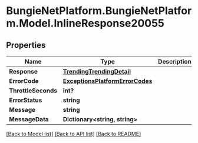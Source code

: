 # BungieNetPlatform.BungieNetPlatform.Model.InlineResponse20055
## Properties

Name | Type | Description | Notes
------------ | ------------- | ------------- | -------------
**Response** | [**TrendingTrendingDetail**](TrendingTrendingDetail.md) |  | [optional] 
**ErrorCode** | [**ExceptionsPlatformErrorCodes**](ExceptionsPlatformErrorCodes.md) |  | [optional] 
**ThrottleSeconds** | **int?** |  | [optional] 
**ErrorStatus** | **string** |  | [optional] 
**Message** | **string** |  | [optional] 
**MessageData** | **Dictionary&lt;string, string&gt;** |  | [optional] 

[[Back to Model list]](../README.md#documentation-for-models) [[Back to API list]](../README.md#documentation-for-api-endpoints) [[Back to README]](../README.md)

